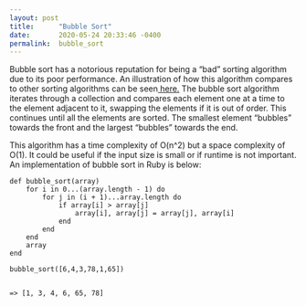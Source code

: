 ```yaml
---
layout: post
title:      "Bubble Sort"
date:       2020-05-24 20:33:46 -0400
permalink:  bubble_sort
---
```



Bubble sort has a notorious reputation for being a “bad” sorting algorithm due to its poor performance. An illustration of how this algorithm compares to other sorting algorithms can be seen[ here.](https://www.toptal.com/developers/sorting-algorithms) The bubble sort algorithm iterates through a collection and compares each element one at a time to the element adjacent to it, swapping the elements if it is out of order. This continues until all the elements are sorted. The smallest element “bubbles” towards the front and the largest “bubbles” towards the end.

This algorithm has a time complexity of O(n^2) but a space complexity of O(1). It could be useful if the input size is small or if runtime is not important. An implementation of bubble sort in Ruby is below:



```
def bubble_sort(array)
    for i in 0...(array.length - 1) do
        for j in (i + 1)...array.length do
            if array[i] > array[j] 
                array[i], array[j] = array[j], array[i]
            end
        end
    end
    array
end

bubble_sort([6,4,3,78,1,65])


=> [1, 3, 4, 6, 65, 78]
```




